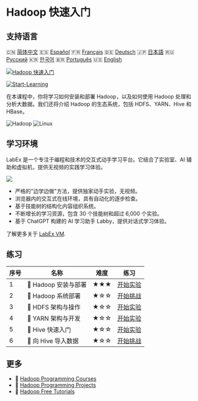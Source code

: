 # Hadoop 快速入门

## 支持语言

🇨🇳 [简体中文](README_zh.md) 🇪🇸 [Español](README_es.md) 🇫🇷 [Français](README_fr.md) 🇩🇪 [Deutsch](README_de.md) 🇯🇵 [日本語](README_ja.md) 🇷🇺 [Русский](README_ru.md) 🇰🇷 [한국어](README_ko.md) 🇧🇷 [Português](README_pt.md) 🇺🇸 [English](README.md) 

[![Hadoop 快速入门](https://cover-creator.labex.io/quick-start-with-hadoop.png?lang=zh)](https://labex.io/zh/courses/quick-start-with-hadoop)

[![Start-Learning](https://img.shields.io/badge/Start-Learning-whitesmoke?style=for-the-badge)](https://labex.io/zh/courses/quick-start-with-hadoop)

在本课程中，你将学习如何安装和部署 Hadoop，以及如何使用 Hadoop 处理和分析大数据。我们还将介绍 Hadoop 的生态系统，包括 HDFS、YARN、Hive 和 HBase。

![Hadoop](https://img.shields.io/badge/Hadoop-whitesmoke?style=for-the-badge&logo=hadoop)
![Linux](https://img.shields.io/badge/Linux-whitesmoke?style=for-the-badge&logo=linux)


## 学习环境

LabEx 是一个专注于编程和技术的交互式动手学习平台。它结合了实验室、AI 辅助和虚拟机，提供无视频的实践学习体验。

![](https://tutorial-screenshot.getvm.io/images/vm-1725247253.png)

- 严格的"边学边做"方法，提供独家动手实验，无视频。
- 浏览器内的交互式在线环境，具有自动化的逐步检查。
- 基于技能树的结构化内容组织系统。
- 不断增长的学习资源，包含 30 个技能树和超过 6,000 个实验。
- 基于 ChatGPT 构建的 AI 学习助手 Labby，提供对话式学习体验。

了解更多关于 [LabEx VM](https://support.labex.io/using-labex/virtual-machine).

## 练习

|   序号 | 名称                 | 难度   | 练习                                                                                                                   |
|--------|----------------------|--------|------------------------------------------------------------------------------------------------------------------------|
|      1 | 📖 Hadoop 安装与部署 | ★★★    | <a target='_blank' href='https://labex.io/zh/tutorials/linux-hadoop-installation-and-deployment-272321'>开始实验</a>   |
|      2 | 🎯 Hadoop 系统部署   | ★☆☆    | <a target='_blank' href='https://labex.io/zh/labs/hadoop-hadoop-system-deployment-272365'>开始挑战</a>                 |
|      3 | 📖 HDFS 架构与操作   | ★☆☆    | <a target='_blank' href='https://labex.io/zh/tutorials/hadoop-architecture-and-operations-of-hdfs-272320'>开始实验</a> |
|      4 | 📖 YARN 架构与开发   | ★☆☆    | <a target='_blank' href='https://labex.io/zh/tutorials/linux-yarn-architecture-and-development-272324'>开始实验</a>    |
|      5 | 📖 Hive 快速入门     | ★☆☆    | <a target='_blank' href='https://labex.io/zh/tutorials/linux-quick-start-to-hive-272323'>开始实验</a>                  |
|      6 | 🎯 向 Hive 导入数据  | ★☆☆    | <a target='_blank' href='https://labex.io/zh/labs/import-data-to-hive-272367'>开始挑战</a>                             |

## 更多

- 🔗 [Hadoop Programming Courses](https://github.com/labex-labs/awesome-programming-courses)
- 🔗 [Hadoop Programming Projects](https://github.com/labex-labs/awesome-programming-projects)
- 🔗 [Hadoop Free Tutorials](https://github.com/labex-labs/hadoop-free-tutorials)

